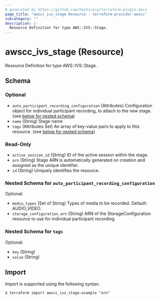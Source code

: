 ```yaml
---
# generated by https://github.com/hashicorp/terraform-plugin-docs
page_title: "awscc_ivs_stage Resource - terraform-provider-awscc"
subcategory: ""
description: |-
  Resource Definition for type AWS::IVS::Stage.
---
```


# awscc_ivs_stage (Resource)

Resource Definition for type AWS::IVS::Stage.



<!-- schema generated by tfplugindocs -->
## Schema

### Optional

- `auto_participant_recording_configuration` (Attributes) Configuration object for individual participant recording, to attach to the new stage. (see [below for nested schema](#nestedatt--auto_participant_recording_configuration))
- `name` (String) Stage name
- `tags` (Attributes Set) An array of key-value pairs to apply to this resource. (see [below for nested schema](#nestedatt--tags))

### Read-Only

- `active_session_id` (String) ID of the active session within the stage.
- `arn` (String) Stage ARN is automatically generated on creation and assigned as the unique identifier.
- `id` (String) Uniquely identifies the resource.

<a id="nestedatt--auto_participant_recording_configuration"></a>
### Nested Schema for `auto_participant_recording_configuration`

Optional:

- `media_types` (Set of String) Types of media to be recorded. Default: AUDIO_VIDEO.
- `storage_configuration_arn` (String) ARN of the StorageConfiguration resource to use for individual participant recording.


<a id="nestedatt--tags"></a>
### Nested Schema for `tags`

Optional:

- `key` (String)
- `value` (String)

## Import

Import is supported using the following syntax:

```shell
$ terraform import awscc_ivs_stage.example "arn"
```
